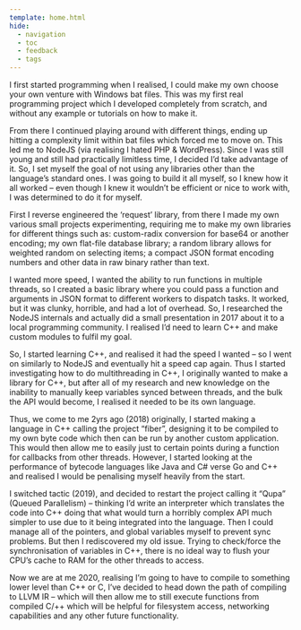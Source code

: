 ```yaml
---
template: home.html
hide:
  - navigation
  - toc
  - feedback
  - tags
---
```


I first started programming when I realised, I could make my own choose your own venture with Windows bat files. This was my first real programming project which I developed completely from scratch, and without any example or tutorials on how to make it.

From there I continued playing around with different things, ending up hitting a complexity limit within bat files which forced me to move on. This led me to NodeJS (via realising I hated PHP & WordPress). Since I was still young and still had practically limitless time, I decided I’d take advantage of it. So, I set myself the goal of not using any libraries other than the language’s standard ones. I was going to build it all myself, so I knew how it all worked – even though I knew it wouldn’t be efficient or nice to work with, I was determined to do it for myself.

First I reverse engineered the ‘request’ library, from there I made my own various small projects experimenting, requiring me to make my own libraries for different things such as: custom-radix conversion for base64 or another encoding; my own flat-file database library; a random library allows for weighted random on selecting items; a compact JSON format encoding numbers and other data in raw binary rather than text.

I wanted more speed, I wanted the ability to run functions in multiple threads, so I created a basic library where you could pass a function and arguments in JSON format to different workers to dispatch tasks. It worked, but it was clunky, horrible, and had a lot of overhead. So, I researched the NodeJS internals and actually did a small presentation in 2017 about it to a local programming community. I realised I’d need to learn C++ and make custom modules to fulfil my goal.

So, I started learning C++, and realised it had the speed I wanted – so I went on similarly to NodeJS and eventually hit a speed cap again.  Thus I started investigating how to do multithreading in C++, I originally wanted to make a library for C++, but after all of my research and new knowledge on the inability to manually keep variables synced between threads, and the bulk the API would become, I realised it needed to be its own language.

Thus, we come to me 2yrs ago (2018) originally, I started making a language in C++ calling the project “fiber”, designing it to be compiled to my own byte code which then can be run by another custom application. This would then allow me to easily just to certain points during a function for callbacks from other threads. However, I started looking at the performance of bytecode languages like Java and C# verse Go and C++ and realised I would be penalising myself heavily from the start.

I switched tactic (2019), and decided to restart the project calling it “Qupa” (Queued Parallelism) – thinking I’d write an interpreter which translates the code into C++ doing that what would turn a horribly complex API much simpler to use due to it being integrated into the language. Then I could manage all of the pointers, and global variables myself to prevent sync problems. But then I rediscovered my old issue. Trying to check/force the synchronisation of variables in C++, there is no ideal way to flush your CPU’s cache to RAM for the other threads to access.

Now we are at me 2020, realising I’m going to have to compile to something lower level than C++ or C, I’ve decided to head down the path of compiling to LLVM IR – which will then allow me to still execute functions from compiled C/++ which will be helpful for filesystem access, networking capabilities and any other future functionality.